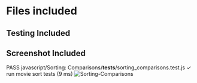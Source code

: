 # Files included

## Testing Included

## Screenshot Included

 PASS  javascript/Sorting: Comparisons/__tests__/sorting_comparisons.test.js
  ✓ run movie sort tests (9 ms)
![Sorting-Comparisons](<Screenshot 2024-07-13 at 9.16.15 PM.png>)
